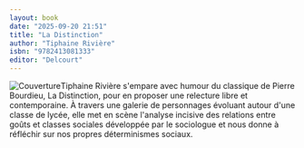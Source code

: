 ```yaml
---
layout: book
date: "2025-09-20 21:51"
title: "La Distinction"
author: "Tiphaine Rivière"
isbn: "9782413081333"
editor: "Delcourt"
---
```

![Couverture](/img/9782413081333.jpeg)Tiphaine Rivière s'empare avec humour du classique de Pierre Bourdieu, La Distinction, pour en proposer une relecture libre et contemporaine.
À travers une galerie de personnages évoluant autour d'une classe de lycée, elle met en scène l'analyse incisive des relations entre goûts et classes sociales développée par le sociologue et nous donne à réfléchir sur nos propres déterminismes sociaux.